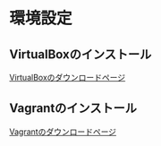 # 環境設定

## VirtualBoxのインストール
[VirtualBoxのダウンロードページ](https://www.virtualbox.org/wiki/Downloads)


## Vagrantのインストール
[Vagrantのダウンロードページ](https://www.vagrantup.com/downloads.html)
